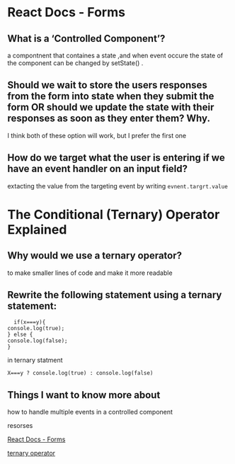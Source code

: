 # React Docs - Forms

## What is a ‘Controlled Component’?

a compontnent that containes a state ,and when event occure the state of the component can be changed by setState()
.
## Should we wait to store the users responses from the form into state when they submit the form OR should we update the state with their responses as soon as they enter them? Why.

I think both of these option will work, but I prefer the first one  

## How do we target what the user is entering if we have an event handler on an input field?

extacting the value from the targeting event by writing `evnent.targrt.value `

# The Conditional (Ternary) Operator Explained

## Why would we use a ternary operator?

to make smaller lines of code and make it more readable 

## Rewrite the following statement using a ternary statement:

  ```
    if(x===y){
 console.log(true);
  } else {
 console.log(false);
  }
  ```
in ternary statment 

```
X===y ? console.log(true) : console.log(false)
```

## Things I want to know more about

how to handle multiple events in a controlled component 

resorses

[React Docs - Forms](https://reactjs.org/docs/forms.html)

[ternary operator](https://codeburst.io/javascript-the-conditional-ternary-operator-explained-cac7218beeff)
